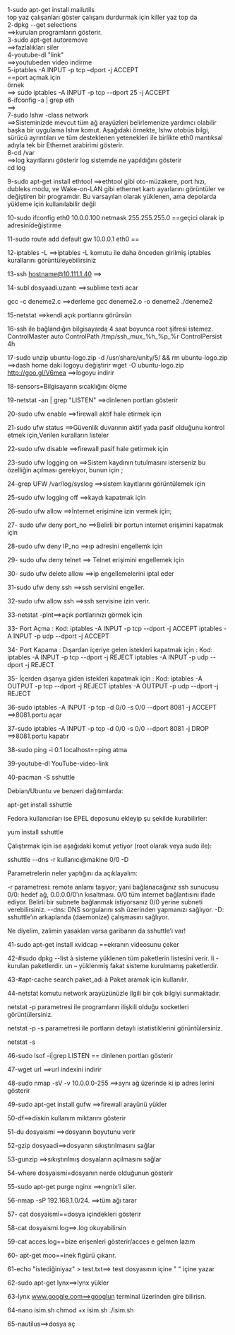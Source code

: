 <dl>
 <dt>1-sudo apt-get install mailutils</dt>
   top yaz çalışanları göster çalışanı durdurmak için killer yaz top da

<dt>2-dpkg --get selections</dt> ==>kurulan programların gösterir.

<dt>3-sudo apt-get autoremove </dt>==>fazlalıkları siler

<dt>4-youtube-dl "link"         </dt>==>youtubeden video indirme

<dt>5-iptables -A INPUT -p tcp –dport <PORTNUMARASI> -j ACCEPT</dt>==port açmak için
<dt>örnek</dt>==>	sudo iptables -A INPUT -p tcp --dport 25 -j ACCEPT


<dt>6-ifconfig -a | grep eth  </dt>   ==>

<dt>7-sudo lshw -class network  </dt> ==>Sisteminizde mevcut tüm ağ arayüzleri belirlemenize yardımcı olabilir başka bir uygulama lshw komut. Aşağıdaki örnekte, lshw otobüs bilgi, sürücü ayrıntıları ve tüm desteklenen yetenekleri ile birlikte eth0 mantıksal adıyla tek bir Ethernet arabirimi gösterir.


<dt>8-cd /var   </dt> ==>log kayıtlarını gösterir log sistemde ne yapıldığını gösterir
  <dt>cd log</dt>

9-sudo apt-get install ethtool   ==>ethtool gibi oto-müzakere, port hızı, dubleks modu, ve Wake-on-LAN gibi ethernet kartı ayarlarını görüntüler ve değiştiren bir programdır. Bu varsayılan olarak yüklenen, ama depolarda yükleme için kullanılabilir değil

10-sudo ifconfig eth0 10.0.0.100 netmask 255.255.255.0 ==geçici olarak ip adresinideğiştirme

11-sudo route add default gw 10.0.0.1 eth0 ==

12-iptables -L ==>iptables -L komutu ile daha önceden girilmiş iptables kurallarını görüntüleyebilirsiniz

13-ssh hostname@10.111.1.40  ==>

14-subl dosyaadi.uzantı ==>sublime texti acar

gcc -c deneme2.c   ==>derleme
gcc deneme2.o -o deneme2
./deneme2

15-netstat  ==>kendi açık portlarını görürsün

16-ssh ile bağlandığın bilgisayarda 4 saat boyunca root şifresi istemez.
ControlMaster auto
ControlPath /tmp/ssh_mux_%h_%p_%r
ControlPersist 4h 


17-sudo unzip ubuntu-logo.zip -d /usr/share/unity/5/ && rm ubuntu-logo.zip  ==>dash home daki logoyu değiştirir
	wget -O ubuntu-logo.zip http://goo.gl/V6mea       ==>logoyu indirir

18-sensors=Bilgisayarın sıcaklığını ölçme

19-netstat -an | grep "LISTEN" ==>dinlenen portları gösterir

20-sudo ufw enable    ==>firewall aktif hale etirmek için

21-sudo ufw status    ==>Güvenlik duvarının aktif yada pasif olduğunu kontrol etmek için,Verilen kuralların listeler

22-sudo ufw disable   ==>firewall pasif hale getirmek için

23-sudo ufw logging on ==>Sistem kaydının tutulmasını isterseniz bu özelliğin açılması gerekiyor, bunun için ;

24-grep UFW /var/log/syslog  ==>sistem kayıtlarını görüntülemek için

25-sudo ufw logging off     ==>kaydı kapatmak için

26-sudo ufw allow       ==>İnternet erişimine izin vermek için;

27- sudo ufw deny port_no  ==>Belirli bir portun  internet erişimini kapatmak için

28-sudo ufw deny IP_no ==>ıp adresini engellemk için

29- sudo ufw deny telnet  ==>  Telnet erişimini engellemek için

30- sudo ufw delete allow ==>ip engellemelerini iptal eder

31-sudo ufw deny ssh   ==>ssh servisini engeller.

32-sudo ufw allow ssh ==>ssh servisine izin verir.

33-netstat -plnt==>açık portlarınızı görmek için


33-  Port Açma :
     Kod:
     iptables -A INPUT -p tcp --dport -j ACCEPT
     iptables -A INPUT -p udp --dport -j ACCEPT

34-  Port Kapama :
     Dışardan içeriye gelen istekleri kapatmak için :
     Kod:
     iptables -A INPUT -p tcp --dport -j REJECT
     iptables -A INPUT -p udp --dport -j REJECT

35-  İçerden dışarıya giden istekleri kapatmak için :
     Kod:
     iptables -A OUTPUT -p tcp --dport -j REJECT
     iptables -A OUTPUT -p udp --dport -j REJECT


36-sudo iptables -A INPUT -p tcp -d 0/0 -s 0/0 --dport 8081 -j ACCEPT ==>8081.portu açar

37-sudo iptables -A INPUT -p tcp -d 0/0 -s 0/0 --dport 8081 -j DROP   ==>8081.portu kapatır

38-sudo ping -i 0.1 localhost==ping atma


39-youtube-dl YouTube-video-link




40-pacman -S sshuttle

Debian/Ubuntu ve benzeri dağıtımlarda:

apt-get install sshuttle

Fedora kullanıcıları ise EPEL deposunu ekleyip şu şekilde kurabilirler:

yum install sshuttle

Çalıştırmak için ise aşağıdaki komut yetiyor (root olarak veya sudo ile):

sshuttle --dns -r kullanıcı@makine 0/0 -D

Parametrelerin neler yaptığını da açıklayalım:

-r parametresi: remote anlamı taşıyor; yani bağlanacağınız ssh sunucusu
0/0: hedef ağ, 0.0.0.0/0′ın kısaltması. 0/0 tüm internet bağlantısını ifade ediyor. Belirli bir subnete bağlanmak istiyorsanız 0/0 yerine subneti verebilirsiniz.
--dns: DNS sorgularını ssh üzerinden yapmanızı sağlıyor.
-D: sshuttle’ın arkaplanda (daemonize) çalışmasını sağlıyor.

Ne diyelim, zalimin yasakları varsa garibanın da sshuttle’ı var!



41-sudo apt-get install xvidcap ==ekranın videosunu çeker


42-#sudo dpkg --list à sisteme yüklenen tüm paketlerin listesini verir.
Ii - kurulan paketlerdir.
un – yüklenmiş fakat sisteme kurulmamış paketlerdir.



43-#apt-cache search paket_adi à Paket aramak için kullanılır.


44-netstat komutu network arayüzünüzle ilgili bir çok bilgiyi sunmaktadır.

netstat
-p parametresi ile programların ilişkili olduğu socketleri görüntülersiniz.

netstat -p
-s parametresi ile portların detaylı istatistiklerini görüntülersiniz.

netstat -s




46-sudo lsof -i|grep LISTEN == dinlenen portları gösterir


47-wget url ==>url indexini indirir

48-sudo nmap -sV -v 10.0.0.0-255 ==>aynı ağ üzerinde ki ip adres lerini gösterir

49-sudo apt-get install gufw ==>firewall arayünü yükler

50-df==>diskin kullanım miktarını gösterir


51-du dosyaismi ==>dosyanın boyutunu verir

52-gzip dosyaadi==>dosyanın sıkıştırılmasını sağlar

53-gunzip ==>sıkıştırılmış dosyaların açılmasını sağlar



54-where dosyaismi=dosyanın nerde olduğunun gösterir


55-sudo apt-get purge nginx ==>ngnix'i siler.


56-nmap -sP 192.168.1.0/24. ==>tüm ağı tarar

57- cat dosyaismi==dosya içindekleri gösterir

58-cat dosyaismi.log==>.log okuyabilirsin

59-cat acces.log==bize erişenleri gösterir/acces e gelmen lazım

60- apt-get moo==inek figürü çıkarır.

61-echo "istediğiniyaz" > test.txt==>  test dosyasının içine "   " içine yazar

62-sudo apt-get lynx==>lynx yükler

63-lynx www.google.com==>googlun terminal üzerinden gire bilirisn.

64-nano isim.sh
  chmod +x isim.sh
  ./isim.sh

65-nautilus==>dosya aç

  
</dl>
